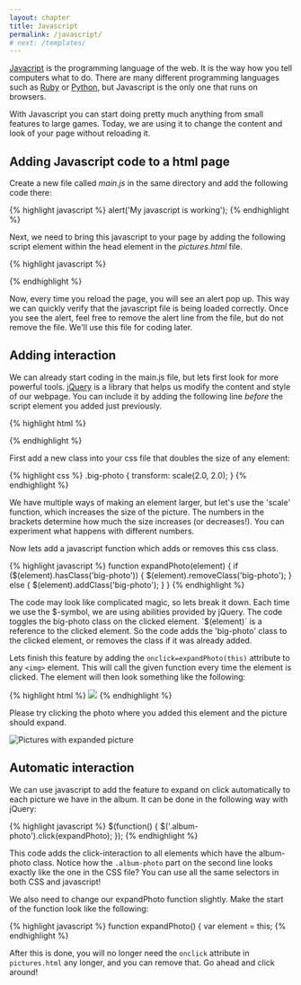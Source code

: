 ```yaml
---
layout: chapter
title: Javascript
permalink: /javascript/
# next: /templates/
---
```


[Javacript][javascript] is the programming language of the web. It is the way how you tell computers what to do. There are many different programming languages such as [Ruby](https://www.ruby-lang.org/en/) or [Python](https://www.python.org/), but Javascript is the only one that runs on browsers.

With Javascript you can start doing pretty much anything from small features to large games. Today, we are using it to change the content and look of your page without reloading it.

## Adding Javascript code to a html page

Create a new file called *main.js* in the same directory and add the following code there:

{% highlight javascript %}
alert('My javascript is working');
{% endhighlight %}

Next, we need to bring this javascript to your page by adding the following script element within the head element in the *pictures.html* file.

{% highlight javascript %}
<script src="main.js"></script>
{% endhighlight %}

Now, every time you reload the page, you will see an alert pop up. This way we can quickly verify that the javascript file is being loaded correctly. Once you see the alert, feel free to remove the alert line from the file, but do not remove the file. We'll use this file for coding later.

## Adding interaction

We can already start coding in the main.js file, but lets first look for more powerful tools. [jQuery][jquery] is a library that helps us modify the content and style of our webpage. You can include it by adding the following line *before* the script element you added just previously.

{% highlight html %}
<script src="https://code.jquery.com/jquery-3.0.0.min.js"></script>
{% endhighlight %}

First add a new class into your css file that doubles the size of any element:

{% highlight css %}
.big-photo {
  transform: scale(2.0, 2.0);
}
{% endhighlight %}

We have multiple ways of making an element larger, but let's use the 'scale' function, which increases the size of the picture. The numbers in the brackets determine how much the size increases (or decreases!). You can experiment what happens with different numbers.

Now lets add a javascript function which adds or removes this css class.

{% highlight javascript %}
function expandPhoto(element) {
  if ($(element).hasClass('big-photo')) {
    $(element).removeClass('big-photo');
  } else {
    $(element).addClass('big-photo');
  }
}
{% endhighlight %}

The code may look like complicated magic, so lets break it down. Each time we use the $-symbol, we are using abilities provided by jQuery. The code toggles the big-photo class on the clicked element. `$(element)` is a reference to the clicked element. So the code adds the 'big-photo' class to the clicked element, or removes the class if it was already added.

Lets finish this feature by adding the `onclick=expandPhoto(this)` attribute to any `<img>` element. This will call the given function every time the element is clicked. The element will then look something like the following:

{% highlight html %}
<img class="album-photo" onclick="expandPhoto(this)" src="cat.jpg">
{% endhighlight %}

Please try clicking the photo where you added this element and the picture should expand.

![Pictures with expanded picture](pictures-expanded.png)

## Automatic interaction

We can use javascript to add the feature to expand on click automatically to each picture we have in the album. It can be done in the following way with jQuery:

{% highlight javascript %}
$(function() {
  $('.album-photo').click(expandPhoto);
});
{% endhighlight %}

This code adds the click-interaction to all elements which have the album-photo class. Notice how the `.album-photo` part on the second line looks exactly like the one in the CSS file? You can use all the same selectors in both CSS and javascript!

We also need to change our expandPhoto function slightly. Make the start of the function look like the following:

{% highlight javascript %}
function expandPhoto() {
  var element = this;
{% endhighlight %}

After this is done, you will no longer need the `onclick` attribute in `pictures.html` any longer, and you can remove that. Go ahead and click around!

[javascript]: https://developer.mozilla.org/en-US/Learn/Getting_started_with_the_web/JavaScript_basics
[javascript-functions]: https://developer.mozilla.org/en-US/Learn/Getting_started_with_the_web/JavaScript_basics#Functions
[jquery]: http://jquery.com/
